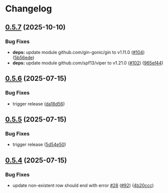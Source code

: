 # Changelog

## [0.5.7](https://github.com/camaeel/example-app/compare/v0.5.6...v0.5.7) (2025-10-10)


### Bug Fixes

* **deps:** update module github.com/gin-gonic/gin to v1.11.0 ([#104](https://github.com/camaeel/example-app/issues/104)) ([5b56ede](https://github.com/camaeel/example-app/commit/5b56ede51326afa985b6c1842e7aff9b8d8af2cc))
* **deps:** update module github.com/spf13/viper to v1.21.0 ([#102](https://github.com/camaeel/example-app/issues/102)) ([965ef44](https://github.com/camaeel/example-app/commit/965ef44d9367808a93c83f161a2ff63aed0e1974))

## [0.5.6](https://github.com/camaeel/example-app/compare/v0.5.5...v0.5.6) (2025-07-15)


### Bug Fixes

* trigger release ([da18d56](https://github.com/camaeel/example-app/commit/da18d561468fe8f2f5ebe6eb6e327ad9c62da023))

## [0.5.5](https://github.com/camaeel/example-app/compare/v0.5.4...v0.5.5) (2025-07-15)


### Bug Fixes

* trigger release ([5d54e50](https://github.com/camaeel/example-app/commit/5d54e50982f1528d652155df85fe0cdb66bee032))

## [0.5.4](https://github.com/camaeel/example-app/compare/v0.5.3...v0.5.4) (2025-07-15)


### Bug Fixes

* update non-existent row should end with error [#28](https://github.com/camaeel/example-app/issues/28) ([#92](https://github.com/camaeel/example-app/issues/92)) ([4b20ccc](https://github.com/camaeel/example-app/commit/4b20cccfdfb4fec7c160949bc576d05d23af0a66))
